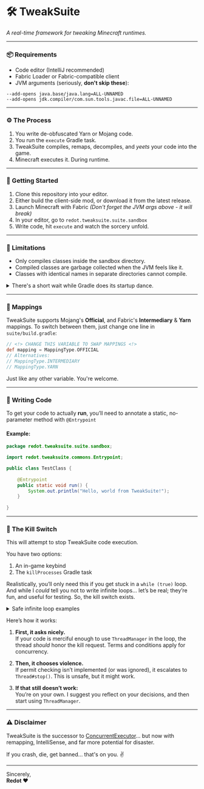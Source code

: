 🛠️ TweakSuite
=
_A real-time framework for tweaking Minecraft runtimes._

---

### 📦 Requirements

- Code editor (IntelliJ recommended)
- Fabric Loader or Fabric-compatible client
- JVM arguments (seriously, **don't skip these**):
```text
--add-opens java.base/java.lang=ALL-UNNAMED
--add-opens jdk.compiler/com.sun.tools.javac.file=ALL-UNNAMED
```

---

### ⚙️ The Process
1. You write de-obfuscated Yarn or Mojang code.
2. You run the `execute` Gradle task.
3. TweakSuite compiles, remaps, decompiles, and _yeets_ your code into the game.
4. Minecraft executes it. During runtime.

---

### 🚀 Getting Started

1. Clone this repository into your editor.
2. Either build the client-side mod, or download it from the latest release.
3. Launch Minecraft with Fabric _(Don't forget the JVM args above - it will break)_
4. In your editor, go to `redot.tweaksuite.suite.sandbox`
5. Write code, hit `execute` and watch the sorcery unfold.

---

### 🧱 Limitations
- Only compiles classes inside the sandbox directory.
- Compiled classes are garbage collected when the JVM feels like it.
- Classes with identical names in separate directories cannot compile.

<details>
      <summary>There's a short wait while Gradle does its startup dance.</summary>
  *Unless the daemon itself is already running. The 'daemonKeepAlive' Gradle task
will keep the daemon running on purpose in order to execute your code faster.
Use this as you see fit.
</details>

---

### 🔀 Mappings
TweakSuite supports Mojang's **Official**, and Fabric's **Intermediary** & **Yarn** mappings.
To switch between them, just change one line in `suite/build.gradle`:
```groovy
// <!> CHANGE THIS VARIABLE TO SWAP MAPPINGS <!>
def mapping = MappingType.OFFICIAL
// Alternatives:
// MappingType.INTERMEDIARY
// MappingType.YARN
```
Just like any other variable. You're welcome.

---

### 🧪 Writing Code

To get your code to actually **run**, you’ll need to annotate 
a static, no-parameter method with `@Entrypoint`

#### Example:
```java
package redot.tweaksuite.suite.sandbox;

import redot.tweaksuite.commons.Entrypoint;

public class TestClass {
    
    @Entrypoint
    public static void run() {
        System.out.println("Hello, world from TweakSuite!");
    }
    
}
```
---

### 🛑 The Kill Switch
This will attempt to stop TweakSuite code execution.

You have two options:
1. An in-game keybind
2. The `killProcesses` Gradle task

Realistically, you’ll only need this if you get stuck in a `while (true)` loop.  
And while I *could* tell you not to write infinite loops... let’s be real; they’re fun, and useful for testing. 
So, the kill switch exists. 

<details>
   <summary>Safe infinite loop examples</summary>

Just try to write **safe** infinite loops, like the following:
```java
while (ThreadManager.permits()) {
    // this is safe
}

while (true) { // this is also safe
    ThreadManager.beg();
}

while (true) { // still safe
    ThreadManager.sleepMS(100);
}
```
</details>

Here’s how it works:

1. **First, it asks nicely.**  
   If your code is merciful enough to use `ThreadManager` in the loop, the thread _should_ honor the kill request. Terms and conditions apply for concurrency.

2. **Then, it chooses violence.**  
   If permit checking isn’t implemented (or was ignored), it escalates to `Thread#stop()`. This is unsafe, but it might work.

3. **If that still doesn’t work:**  
   You’re on your own. I suggest you reflect on your decisions, and then start using `ThreadManager`.

---

### ⚠️ Disclaimer
TweakSuite is the successor to [ConcurrentExecutor](https://github.com/Rehdot/ConcurrentExecutor)... 
but now with remapping, IntelliSense, and far more potential for disaster.

If you crash, die, get banned... that's on you. ✌️

---
Sincerely,  
**Redot ❤️**